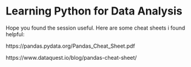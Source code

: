 # Learning Python for Data Analysis 
<p>Hope you found the session useful. Here are some cheat sheets i found helpful: </p>
<p>https://pandas.pydata.org/Pandas_Cheat_Sheet.pdf </p>
<p> https://www.dataquest.io/blog/pandas-cheat-sheet/</p>
